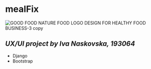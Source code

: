 # **mealFix**
![GOOD FOOD  NATURE FOOD LOGO DESIGN FOR HEALTHY FOOD BUSINESS-3 copy](https://user-images.githubusercontent.com/82344430/188316132-23cc9261-edab-436c-8489-e3cc2312e151.png)
## _UX/UI project by Iva Naskovska, 193064_
- Django
- Bootstrap
